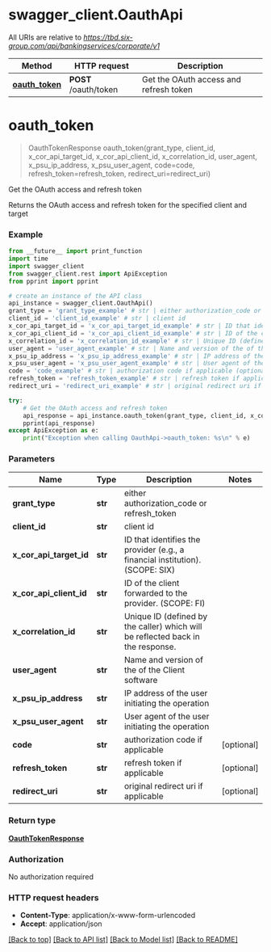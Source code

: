 # swagger_client.OauthApi

All URIs are relative to *https://tbd.six-group.com/api/bankingservices/corporate/v1*

Method | HTTP request | Description
------------- | ------------- | -------------
[**oauth_token**](OauthApi.md#oauth_token) | **POST** /oauth/token | Get the OAuth access and refresh token


# **oauth_token**
> OauthTokenResponse oauth_token(grant_type, client_id, x_cor_api_target_id, x_cor_api_client_id, x_correlation_id, user_agent, x_psu_ip_address, x_psu_user_agent, code=code, refresh_token=refresh_token, redirect_uri=redirect_uri)

Get the OAuth access and refresh token

Returns the OAuth access and refresh token for the specified client and target 

### Example
```python
from __future__ import print_function
import time
import swagger_client
from swagger_client.rest import ApiException
from pprint import pprint

# create an instance of the API class
api_instance = swagger_client.OauthApi()
grant_type = 'grant_type_example' # str | either authorization_code or refresh_token
client_id = 'client_id_example' # str | client id
x_cor_api_target_id = 'x_cor_api_target_id_example' # str | ID that identifies the provider (e.g., a financial institution). (SCOPE: SIX)
x_cor_api_client_id = 'x_cor_api_client_id_example' # str | ID of the client forwarded to the provider. (SCOPE: FI)
x_correlation_id = 'x_correlation_id_example' # str | Unique ID (defined by the caller) which will be reflected back in the response.
user_agent = 'user_agent_example' # str | Name and version of the of the Client software
x_psu_ip_address = 'x_psu_ip_address_example' # str | IP address of the user initiating the operation
x_psu_user_agent = 'x_psu_user_agent_example' # str | User agent of the user initiating the operation
code = 'code_example' # str | authorization code if applicable (optional)
refresh_token = 'refresh_token_example' # str | refresh token if applicable (optional)
redirect_uri = 'redirect_uri_example' # str | original redirect uri if applicable (optional)

try:
    # Get the OAuth access and refresh token
    api_response = api_instance.oauth_token(grant_type, client_id, x_cor_api_target_id, x_cor_api_client_id, x_correlation_id, user_agent, x_psu_ip_address, x_psu_user_agent, code=code, refresh_token=refresh_token, redirect_uri=redirect_uri)
    pprint(api_response)
except ApiException as e:
    print("Exception when calling OauthApi->oauth_token: %s\n" % e)
```

### Parameters

Name | Type | Description  | Notes
------------- | ------------- | ------------- | -------------
 **grant_type** | **str**| either authorization_code or refresh_token | 
 **client_id** | **str**| client id | 
 **x_cor_api_target_id** | **str**| ID that identifies the provider (e.g., a financial institution). (SCOPE: SIX) | 
 **x_cor_api_client_id** | **str**| ID of the client forwarded to the provider. (SCOPE: FI) | 
 **x_correlation_id** | **str**| Unique ID (defined by the caller) which will be reflected back in the response. | 
 **user_agent** | **str**| Name and version of the of the Client software | 
 **x_psu_ip_address** | **str**| IP address of the user initiating the operation | 
 **x_psu_user_agent** | **str**| User agent of the user initiating the operation | 
 **code** | **str**| authorization code if applicable | [optional] 
 **refresh_token** | **str**| refresh token if applicable | [optional] 
 **redirect_uri** | **str**| original redirect uri if applicable | [optional] 

### Return type

[**OauthTokenResponse**](OauthTokenResponse.md)

### Authorization

No authorization required

### HTTP request headers

 - **Content-Type**: application/x-www-form-urlencoded
 - **Accept**: application/json

[[Back to top]](#) [[Back to API list]](../README.md#documentation-for-api-endpoints) [[Back to Model list]](../README.md#documentation-for-models) [[Back to README]](../README.md)

